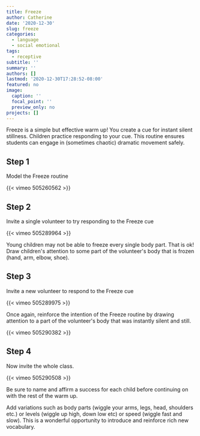 ```yaml
---
title: Freeze
author: Catherine
date: '2020-12-30'
slug: freeze
categories:
  - language
  - social emotional
tags:
  - receptive
subtitle: ''
summary: ''
authors: []
lastmod: '2020-12-30T17:28:52-08:00'
featured: no
image:
  caption: ''
  focal_point: ''
  preview_only: no
projects: []
---
```

Freeze is a simple but effective warm up! You create a cue for instant silent stillness. Children practice responding to your cue. This routine ensures students can engage in (sometimes chaotic) dramatic movement safely.

## Step 1

Model the Freeze routine

{{< vimeo 505260562 >}}

## Step 2 

Invite a single volunteer to try responding to the Freeze cue

{{< vimeo 505289964 >}}

Young children may not be able to freeze every single body part. That is ok! Draw children's attention to some part of the volunteer's body that is frozen (hand, arm, elbow, shoe). 

## Step 3

Invite a new volunteer to respond to the Freeze cue

{{< vimeo 505289975 >}}

Once again, reinforce the intention of the Freeze routine by drawing attention to a part of the volunteer's body that was instantly silent and still.

{{< vimeo 505290382 >}}

## Step 4

Now invite the whole class.  

{{< vimeo 505290508 >}}

Be sure to name and affirm a success for each child before continuing on with the rest of the warm up.  

Add variations such as body parts (wiggle your arms, legs, head, shoulders etc.) or levels (wiggle up high, down low etc) or speed (wiggle fast and slow).  This is a wonderful opportunity to introduce and reinforce rich new vocabulary.   
